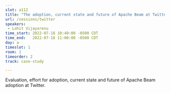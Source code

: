 ```yaml
---
slot: a112
title: "The adoption, current state and future of Apache Beam at Twitter"
url: /sessions/twitter
speakers:
 - Lohit Vijayarenu
time_start: 2022-07-18 10:40:00 -0500 CDT
time_end:   2022-07-18 11:00:00 -0500 CDT
day: a
timeslot: 1
room: 1
timeorder: 2
track: case-study

---
```


Evaluation, effort for adoption, current state and future of Apache Beam adoption at Twitter.